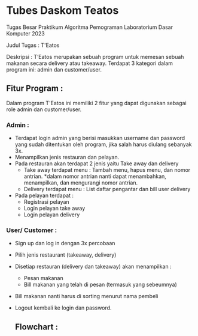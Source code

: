 # Tubes Daskom Teatos
Tugas Besar Praktikum Algoritma Pemograman Laboratorium Dasar Komputer 2023

Judul Tugas : T'Eatos

Deskripsi : T’Eatos merupakan sebuah program untuk memesan sebuah makanan secara delivery atau takeaway. Terdapat 3 kategori dalam program ini: admin dan customer/user.

## Fitur Program :
Dalam program T'Eatos ini memiliki 2 fitur yang dapat digunakan sebagai role admin dan customer/user.

### Admin :
- Terdapat login admin yang berisi masukkan username dan password yang sudah ditentukan oleh program, jika salah harus diulang sebanyak 3x.
- Menampilkan jenis restauran dan pelayan.
- Pada restauran akan terdapat 2 jenis yaitu Take away dan delivery
    - Take away terdapat menu : Tambah menu, hapus menu, dan nomor antrian. *dalam nomor antrian nanti dapat menambahkan, menampilkan, dan mengurangi nomor antrian.
    - Delivery terdapat menu : List daftar pengantar dan bill user delivery
- Pada pelayan terdapat :
    - Registrasi pelayan
    - Login pelayan take away
    - Login pelayan delivery

### User/ Customer :
- Sign up dan log in dengan 3x percobaan
- Pilih jenis restaurant (takeaway, delivery)
- Disetiap restauran (delivery dan takeaway) akan menampilkan :
    - Pesan makanan
    - Bill makanan yang telah di pesan (termasuk yang sebeumnya)
- Bill makanan nanti harus di sorting menurut nama pembeli
- Logout kembali ke login dan password.

  ## Flowchart :
